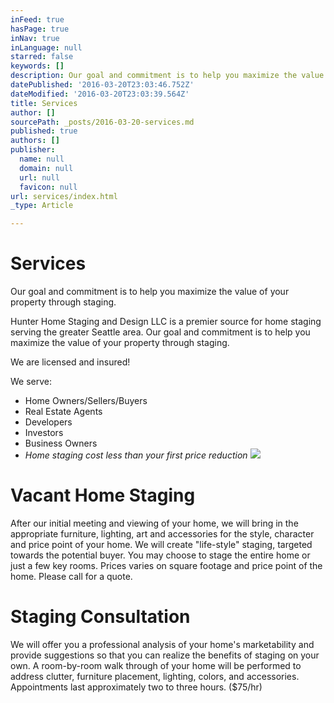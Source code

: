 ```yaml
---
inFeed: true
hasPage: true
inNav: true
inLanguage: null
starred: false
keywords: []
description: Our goal and commitment is to help you maximize the value of your property through staging.
datePublished: '2016-03-20T23:03:46.752Z'
dateModified: '2016-03-20T23:03:39.564Z'
title: Services
author: []
sourcePath: _posts/2016-03-20-services.md
published: true
authors: []
publisher:
  name: null
  domain: null
  url: null
  favicon: null
url: services/index.html
_type: Article

---
```

# Services

Our goal and commitment is to help you maximize the value of your property through staging.

Hunter Home Staging and Design LLC is a premier source for home staging serving the greater Seattle area. Our goal and commitment is to help you maximize the value of your property through staging.

We are licensed and insured!

We serve: 

* Home Owners/Sellers/Buyers
* Real Estate Agents
* Developers
* Investors
* Business Owners
* _Home staging cost less than your first price reduction_
![](https://the-grid-user-content.s3-us-west-2.amazonaws.com/aa743860-011f-4e87-92fc-b94da3b52e5b.jpg)

# Vacant Home Staging

After our initial meeting and viewing of your home, we will bring in the appropriate furniture, lighting, art and accessories for the style, character and price point of your home. We will create "life-style" staging, targeted towards the potential buyer. You may choose to stage the entire home or just a few key rooms. Prices varies on square footage and price point of the home. Please call for a quote.

# Staging Consultation

We will offer you a professional analysis of your home's marketability and provide suggestions so that you can realize the benefits of staging on your own. A room-by-room walk through of your home will be performed to address clutter, furniture placement, lighting, colors, and accessories. Appointments last approximately two to three hours. ($75/hr)